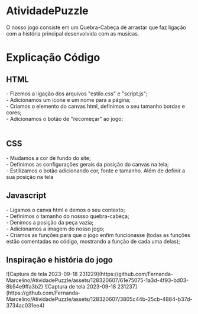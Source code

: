 # AtividadePuzzle
O nosso jogo consiste em um Quebra-Cabeça de arrastar que faz ligação com a história principal desenvolvida com as musicas.

<h1>Explicação Código</h1>
<h2>HTML</h2>
- Fizemos a ligação dos arquivos "estilo.css" e "script.js";<br>
- Adicionamos um icone e um nome para a página;<br>
- Criamos o elemento do canvas html, definimos o seu tamanho bordas e cores;<br>
- Adicionamos o botão de "recomeçar" ao jogo;<br></br>

<h2>CSS</h2>
- Mudamos a cor de fundo do site; <br>
- Definimos as configurações gerais da posição do canvas na tela;<br>
- Estilizamos o botão adicionando cor, fonte e tamanho. Além de definir a sua posição na tela <br>

<h2> Javascript</h2>
- Ligamos o canva html e demos o seu contexto; <br>
- Definimos o tamanho do nossso quebra-cabeça;<br>
- Denimos a posição da peça vazia;<br>
- Adicionamos a imagem do nosso jogo;<br>
- Criamos as funções para que o jogo enfim funcionasse (todas as funções estão comentadas no código, mostrando a função de cada uma delas);<br>

<h2> Inspiração e história do jogo</h2>
![Captura de tela 2023-09-18 231229](https://github.com/Fernanda-Marcelino/AtividadePuzzle/assets/128320607/61e75075-1a3d-4f93-bd03-8b54e9ffa3b2)
![Captura de tela 2023-09-18 231237](https://github.com/Fernanda-Marcelino/AtividadePuzzle/assets/128320607/3805c44b-25cb-4884-b37d-3734ac031ee4)

